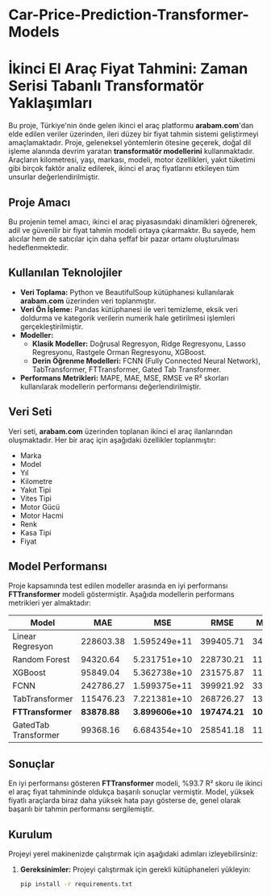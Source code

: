 # Car-Price-Prediction-Transformer-Models
# İkinci El Araç Fiyat Tahmini: Zaman Serisi Tabanlı Transformatör Yaklaşımları

Bu proje, Türkiye'nin önde gelen ikinci el araç platformu **arabam.com**'dan elde edilen veriler üzerinden, ileri düzey bir fiyat tahmin sistemi geliştirmeyi amaçlamaktadır. Proje, geleneksel yöntemlerin ötesine geçerek, doğal dil işleme alanında devrim yaratan **transformatör modellerini** kullanmaktadır. Araçların kilometresi, yaşı, markası, modeli, motor özellikleri, yakıt tüketimi gibi birçok faktör analiz edilerek, ikinci el araç fiyatlarını etkileyen tüm unsurlar değerlendirilmiştir.

## Proje Amacı

Bu projenin temel amacı, ikinci el araç piyasasındaki dinamikleri öğrenerek, adil ve güvenilir bir fiyat tahmin modeli ortaya çıkarmaktır. Bu sayede, hem alıcılar hem de satıcılar için daha şeffaf bir pazar ortamı oluşturulması hedeflenmektedir.

## Kullanılan Teknolojiler

- **Veri Toplama:** Python ve BeautifulSoup kütüphanesi kullanılarak **arabam.com** üzerinden veri toplanmıştır.
- **Veri Ön İşleme:** Pandas kütüphanesi ile veri temizleme, eksik veri doldurma ve kategorik verilerin numerik hale getirilmesi işlemleri gerçekleştirilmiştir.
- **Modeller:** 
  - **Klasik Modeller:** Doğrusal Regresyon, Ridge Regresyonu, Lasso Regresyonu, Rastgele Orman Regresyonu, XGBoost.
  - **Derin Öğrenme Modelleri:** FCNN (Fully Connected Neural Network), TabTransformer, FTTransformer, Gated Tab Transformer.
- **Performans Metrikleri:** MAPE, MAE, MSE, RMSE ve R² skorları kullanılarak modellerin performansı değerlendirilmiştir.

## Veri Seti

Veri seti, **arabam.com** üzerinden toplanan ikinci el araç ilanlarından oluşmaktadır. Her bir araç için aşağıdaki özellikler toplanmıştır:

- Marka
- Model
- Yıl
- Kilometre
- Yakıt Tipi
- Vites Tipi
- Motor Gücü
- Motor Hacmi
- Renk
- Kasa Tipi
- Fiyat

## Model Performansı

Proje kapsamında test edilen modeller arasında en iyi performansı **FTTransformer** modeli göstermiştir. Aşağıda modellerin performans metrikleri yer almaktadır:

| Model                  | MAE       | MSE           | RMSE      | MAPE     | R²        |
|------------------------|-----------|---------------|-----------|----------|-----------|
| Linear Regresyon       | 228603.38 | 1.595249e+11  | 399405.71 | 34.64%   | 0.620508  |
| Random Forest          | 94320.64  | 5.231751e+10  | 228730.21 | 11.21%   | 0.894179  |
| XGBoost                | 95849.04  | 5.362738e+10  | 231575.87 | 11.62%   | 0.904842  |
| FCNN                   | 242786.27 | 1.599375e+11  | 399921.92 | 33.09%   | 0.627151  |
| TabTransformer         | 115476.23 | 7.221381e+10  | 268726.27 | 13.60%   | 0.882044  |
| **FTTransformer**      | **83878.88** | **3.899606e+10** | **197474.21** | **10.35%** | **0.937289** |
| GatedTab Transformer   | 99368.16  | 6.684354e+10  | 258541.18 | 11.71%   | 0.892506  |

## Sonuçlar

En iyi performansı gösteren **FTTransformer** modeli, %93.7 R² skoru ile ikinci el araç fiyat tahmininde oldukça başarılı sonuçlar vermiştir. Model, yüksek fiyatlı araçlarda biraz daha yüksek hata payı gösterse de, genel olarak başarılı bir tahmin performansı sergilemiştir.

## Kurulum

Projeyi yerel makinenizde çalıştırmak için aşağıdaki adımları izleyebilirsiniz:

1. **Gereksinimler:** Projeyi çalıştırmak için gerekli kütüphaneleri yükleyin:
   ```bash
   pip install -r requirements.txt
